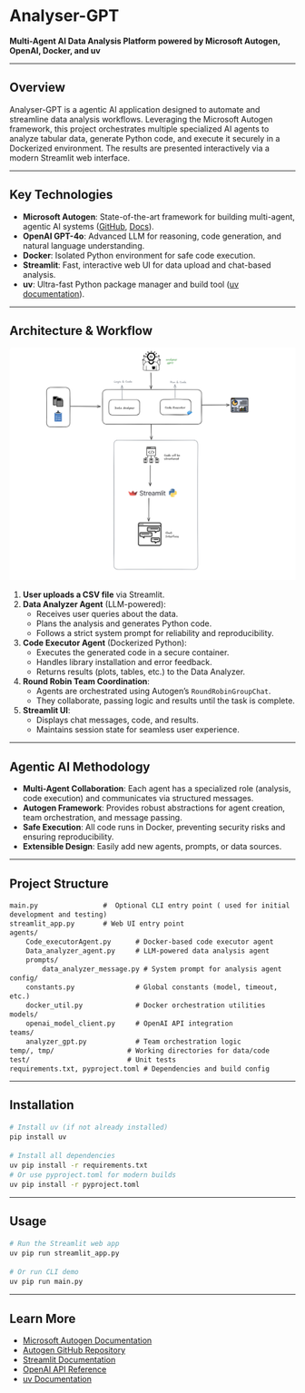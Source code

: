 # Analyser-GPT

**Multi-Agent AI Data Analysis Platform powered by Microsoft Autogen, OpenAI, Docker, and uv**

---

## Overview

Analyser-GPT is a agentic AI application designed to automate and streamline data analysis workflows. Leveraging the Microsoft Autogen framework, this project orchestrates multiple specialized AI agents to analyze tabular data, generate Python code, and execute it securely in a Dockerized environment. The results are presented interactively via a modern Streamlit web interface.

---

## Key Technologies

- **Microsoft Autogen**: State-of-the-art framework for building multi-agent, agentic AI systems ([GitHub](https://github.com/microsoft/autogen), [Docs](https://microsoft.github.io/autogen/)).
- **OpenAI GPT-4o**: Advanced LLM for reasoning, code generation, and natural language understanding.
- **Docker**: Isolated Python environment for safe code execution.
- **Streamlit**: Fast, interactive web UI for data upload and chat-based analysis.
- **uv**: Ultra-fast Python package manager and build tool ([uv documentation](https://github.com/astral-sh/uv)).

---

## Architecture & Workflow

![Workflow Diagram](./Workflow-Diagram.png)

1. **User uploads a CSV file** via Streamlit.
2. **Data Analyzer Agent** (LLM-powered):
	 - Receives user queries about the data.
	 - Plans the analysis and generates Python code.
	 - Follows a strict system prompt for reliability and reproducibility.
3. **Code Executor Agent** (Dockerized Python):
	 - Executes the generated code in a secure container.
	 - Handles library installation and error feedback.
	 - Returns results (plots, tables, etc.) to the Data Analyzer.
4. **Round Robin Team Coordination**:
	 - Agents are orchestrated using Autogen’s `RoundRobinGroupChat`.
	 - They collaborate, passing logic and results until the task is complete.
5. **Streamlit UI**:
	 - Displays chat messages, code, and results.
	 - Maintains session state for seamless user experience.

---

## Agentic AI Methodology

- **Multi-Agent Collaboration**: Each agent has a specialized role (analysis, code execution) and communicates via structured messages.
- **Autogen Framework**: Provides robust abstractions for agent creation, team orchestration, and message passing.
- **Safe Execution**: All code runs in Docker, preventing security risks and ensuring reproducibility.
- **Extensible Design**: Easily add new agents, prompts, or data sources.

---

## Project Structure

```
main.py                #  Optional CLI entry point ( used for initial development and testing)
streamlit_app.py       # Web UI entry point
agents/
	Code_executorAgent.py      # Docker-based code executor agent
	Data_analyzer_agent.py     # LLM-powered data analysis agent
	prompts/
		data_analyzer_message.py # System prompt for analysis agent
config/
	constants.py               # Global constants (model, timeout, etc.)
	docker_util.py             # Docker orchestration utilities
models/
	openai_model_client.py     # OpenAI API integration
teams/
	analyzer_gpt.py            # Team orchestration logic
temp/, tmp/                  # Working directories for data/code
test/                        # Unit tests
requirements.txt, pyproject.toml # Dependencies and build config
```

---

## Installation

```bash
# Install uv (if not already installed)
pip install uv

# Install all dependencies
uv pip install -r requirements.txt
# Or use pyproject.toml for modern builds
uv pip install -r pyproject.toml
```

---

## Usage

```bash
# Run the Streamlit web app
uv pip run streamlit_app.py

# Or run CLI demo
uv pip run main.py
```

---
## Learn More

- [Microsoft Autogen Documentation](https://microsoft.github.io/autogen/)
- [Autogen GitHub Repository](https://github.com/microsoft/autogen)
- [Streamlit Documentation](https://docs.streamlit.io/)
- [OpenAI API Reference](https://platform.openai.com/docs/)
- [uv Documentation](https://github.com/astral-sh/uv)



